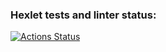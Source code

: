 ### Hexlet tests and linter status:
[![Actions Status](https://github.com/dmitry-tkachuk/rails-project-66/actions/workflows/hexlet-check.yml/badge.svg)](https://github.com/dmitry-tkachuk/rails-project-66/actions)